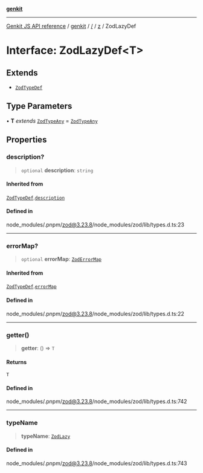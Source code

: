 [**genkit**](../../../README.md)

***

[Genkit JS API reference](../../../../README.md) / [genkit](../../../README.md) / [/](../../../README.md) / [z](../README.md) / ZodLazyDef

# Interface: ZodLazyDef\<T\>

## Extends

- [`ZodTypeDef`](ZodTypeDef.md)

## Type Parameters

• **T** *extends* [`ZodTypeAny`](../type-aliases/ZodTypeAny.md) = [`ZodTypeAny`](../type-aliases/ZodTypeAny.md)

## Properties

### description?

> `optional` **description**: `string`

#### Inherited from

[`ZodTypeDef`](ZodTypeDef.md).[`description`](ZodTypeDef.md#description)

#### Defined in

node\_modules/.pnpm/zod@3.23.8/node\_modules/zod/lib/types.d.ts:23

***

### errorMap?

> `optional` **errorMap**: [`ZodErrorMap`](../type-aliases/ZodErrorMap.md)

#### Inherited from

[`ZodTypeDef`](ZodTypeDef.md).[`errorMap`](ZodTypeDef.md#errormap)

#### Defined in

node\_modules/.pnpm/zod@3.23.8/node\_modules/zod/lib/types.d.ts:22

***

### getter()

> **getter**: () => `T`

#### Returns

`T`

#### Defined in

node\_modules/.pnpm/zod@3.23.8/node\_modules/zod/lib/types.d.ts:742

***

### typeName

> **typeName**: [`ZodLazy`](../enumerations/ZodFirstPartyTypeKind.md#zodlazy)

#### Defined in

node\_modules/.pnpm/zod@3.23.8/node\_modules/zod/lib/types.d.ts:743
